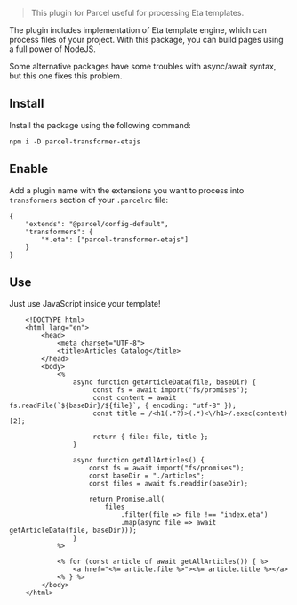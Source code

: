 > This plugin for Parcel useful for processing Eta templates.

The plugin includes implementation of Eta template engine, which can process
files of your project. With this package, you can build pages using a full power of NodeJS.

Some alternative packages have some troubles with async/await syntax, but this one fixes this problem.

## Install

Install the package using the following command:

    npm i -D parcel-transformer-etajs

## Enable

Add a plugin name with the extensions you want to process into
`transformers` section of your `.parcelrc` file:

    {
        "extends": "@parcel/config-default",
        "transformers": {
            "*.eta": ["parcel-transformer-etajs"]
        }
    }

## Use

Just use JavaScript inside your template!
```ejs
    <!DOCTYPE html>
    <html lang="en">
        <head>
            <meta charset="UTF-8">
            <title>Articles Catalog</title>
        </head>
        <body>
            <%
                async function getArticleData(file, baseDir) {
                     const fs = await import("fs/promises");
                     const content = await fs.readFile(`${baseDir}/${file}`, { encoding: "utf-8" });
                     const title = /<h1(.*?)>(.*)<\/h1>/.exec(content)[2];
            
                     return { file: file, title };
                }
            
                async function getAllArticles() {
                    const fs = await import("fs/promises");
                    const baseDir = "./articles";
                    const files = await fs.readdir(baseDir);
            
                    return Promise.all(
                        files
                            .filter(file => file !== "index.eta")
                            .map(async file => await getArticleData(file, baseDir)));
                }
            %>
            
            <% for (const article of await getAllArticles()) { %>
                <a href="<%= article.file %>"><%= article.title %></a>
            <% } %>
        </body>
    </html>
```